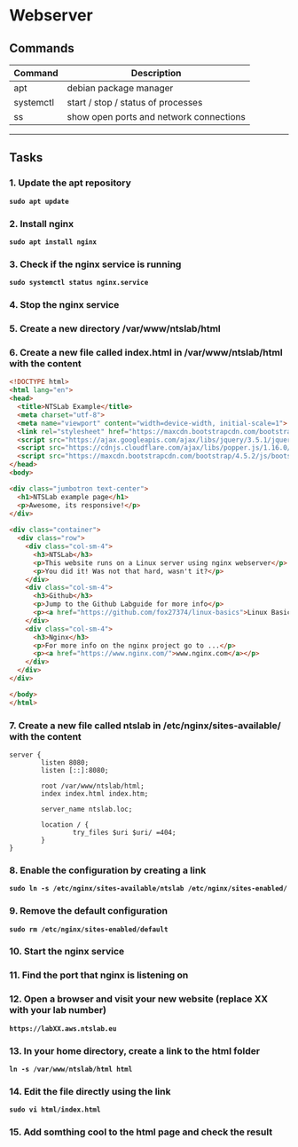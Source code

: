 # Webserver
## Commands
| Command | Description |
| --- | --- |
| apt | debian package manager |
| systemctl| start / stop / status of processes |
| ss | show open ports and network connections |
---

## Tasks
### 1. Update the apt repository
**`sudo apt update`**  

### 2. Install nginx
**`sudo apt install nginx`**  

### 3. Check if the nginx service is running
**`sudo systemctl status nginx.service`**

### 4. Stop the nginx service
### 5. Create a new directory /var/www/ntslab/html
### 6. Create a new file called **index.html** in /var/www/ntslab/html with the content
```html
<!DOCTYPE html>
<html lang="en">
<head>
  <title>NTSLab Example</title>
  <meta charset="utf-8">
  <meta name="viewport" content="width=device-width, initial-scale=1">
  <link rel="stylesheet" href="https://maxcdn.bootstrapcdn.com/bootstrap/4.5.2/css/bootstrap.min.css">
  <script src="https://ajax.googleapis.com/ajax/libs/jquery/3.5.1/jquery.min.js"></script>
  <script src="https://cdnjs.cloudflare.com/ajax/libs/popper.js/1.16.0/umd/popper.min.js"></script>
  <script src="https://maxcdn.bootstrapcdn.com/bootstrap/4.5.2/js/bootstrap.min.js"></script>
</head>
<body>

<div class="jumbotron text-center">
  <h1>NTSLab example page</h1>
  <p>Awesome, its responsive!</p> 
</div>
  
<div class="container">
  <div class="row">
    <div class="col-sm-4">
      <h3>NTSLab</h3>
      <p>This website runs on a Linux server using nginx webserver</p>
      <p>You did it! Was not that hard, wasn't it?</p>
    </div>
    <div class="col-sm-4">
      <h3>Github</h3>
      <p>Jump to the Github Labguide for more info</p>
      <p><a href="https://github.com/fox27374/linux-basics">Linux Basics</a></p>
    </div>
    <div class="col-sm-4">
      <h3>Nginx</h3>        
      <p>For more info on the nginx project go to ...</p>
      <p><a href="https://www.nginx.com/">www.nginx.com</a></p>
    </div>
  </div>
</div>

</body>
</html>
```

### 7. Create a new file called **ntslab** in /etc/nginx/sites-available/ with the content
```
server {
        listen 8080;
        listen [::]:8080;

        root /var/www/ntslab/html;
        index index.html index.htm;

        server_name ntslab.loc;

        location / {
                try_files $uri $uri/ =404;
        }
}
```
### 8. Enable the configuration by creating a link
**`sudo ln -s /etc/nginx/sites-available/ntslab /etc/nginx/sites-enabled/`**

### 9. Remove the default configuration
**`sudo rm /etc/nginx/sites-enabled/default`**

### 10. Start the nginx service
### 11. Find the port that nginx is listening on
### 12. Open a browser and visit your new website (replace XX with your lab number)
**`https://labXX.aws.ntslab.eu`**

### 13. In your home directory, create a link to the html folder
**`ln -s /var/www/ntslab/html html`**

### 14. Edit the file directly using the link
**`sudo vi html/index.html`**

### 15. Add somthing cool to the html page and check the result
